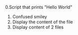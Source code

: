0.Script that prints "Hello World"
1. Confused smiley
2. Display the content of the file
3. Display content of 2 files
